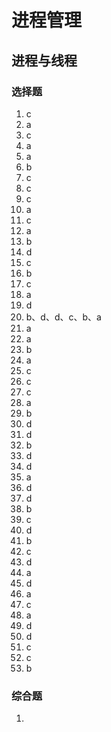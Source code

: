 # 进程管理
## 进程与线程
### 选择题
1. c
2. a
3. c
4. a
5. a
6. b
7. c
8. c
9. c
10. a
11. c
12. a
13. b
14. d
15. c
16. b
17. c
18. a
19. d
20. b、d、d、c、b、a
21. a
22. a
23. b
24. a
25. c
26. c
27. c
28. a
29. b
30. d
31. d
32. b
33. d
34. d
35. a
36. d
37. d
38. b
39. c
40. d
41. b
42. c
43. d
44. a
45. d
46. a
47. c
48. a
49. d
50. d
51. c
52. c
53. b
### 综合题
1. 